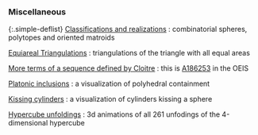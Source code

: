<h3 class="page-heading">Miscellaneous</h3>

{:.simple-deflist}
[Classifications and realizations]({{site.baseurl}}/polytopes)
: combinatorial spheres, polytopes and oriented matroids

[Equiareal Triangulations]({{site.baseurl}}/equiarea)
: triangulations of the triangle with all equal areas

[More terms of a sequence defined by Cloitre]({{site.baseurl}}/oeis/cloitre.pdf)
: this is [A186253](https://oeis.org/A186253) in the OEIS

[Platonic inclusions]({{site.baseurl}}/platon)
: a visualization of polyhedral containment

[Kissing cylinders]({{site.baseurl}}/mo/cyl/kissing.html)
:  a visualization of cylinders kissing a sphere

[Hypercube unfoldings]({{site.baseurl}}/mo/198722/unfoldings)
:  3d animations of all 261 unfodings of the 4-dimensional hypercube
